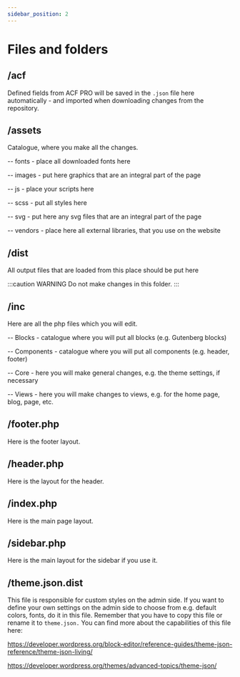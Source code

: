 ```yaml
---
sidebar_position: 2
---
```


# Files and folders

## /acf
Defined fields from ACF PRO will be saved in the ```.json``` file here automatically - and imported when downloading changes from the repository.

## /assets
Catalogue, where you make all the changes.

-- fonts - place all downloaded fonts here

-- images - put here graphics that are an integral part of the page

-- js - place your scripts here

-- scss - put all styles here

-- svg - put here any svg files that are an integral part of the page

-- vendors - place here all external libraries, that you use on the website

## /dist
All output files that are loaded from this place should be put here

:::caution WARNING
Do not make changes in this folder.
:::

## /inc
Here are all the php files which you will edit.

-- Blocks - catalogue where you will put all blocks (e.g. Gutenberg blocks)

-- Components - catalogue where you will put all components (e.g. header, footer)

-- Core - here you will make general changes, e.g. the theme settings, if necessary

-- Views - here you will make changes to views, e.g. for the home page, blog, page, etc.

## /footer.php
Here is the footer layout.

## /header.php
Here is the layout for the header.

## /index.php
Here is the main page layout.

## /sidebar.php
Here is the main layout for the sidebar if you use it.

## /theme.json.dist
This file is responsible for custom styles on the admin side. If you want to define your own settings on the admin side to choose from e.g. 
default colors, fonts, do it in this file. Remember that you have to copy this file or rename it to ```theme.json.``` 
You can find more about the capabilities of this file here:

https://developer.wordpress.org/block-editor/reference-guides/theme-json-reference/theme-json-living/

https://developer.wordpress.org/themes/advanced-topics/theme-json/



